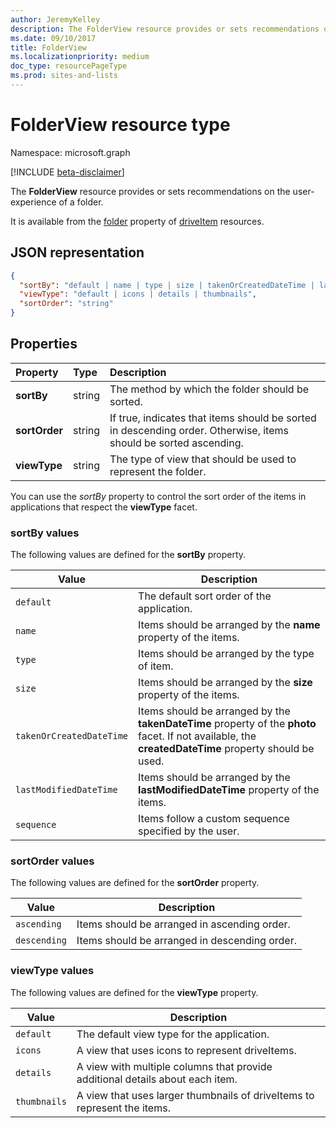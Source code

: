 ```yaml
---
author: JeremyKelley
description: The FolderView resource provides or sets recommendations on the user-experience of a folder.
ms.date: 09/10/2017
title: FolderView
ms.localizationpriority: medium
doc_type: resourcePageType
ms.prod: sites-and-lists
---
```


# FolderView resource type

Namespace: microsoft.graph

[!INCLUDE [beta-disclaimer](../../includes/beta-disclaimer.md)]

The **FolderView** resource provides or sets recommendations on the user-experience of a folder.

It is available from the [folder][folder-facet] property of [driveItem][item-resource] resources.

## JSON representation

<!-- { "blockType": "resource", "@odata.type": "microsoft.graph.folderView" } -->

```json
{
  "sortBy": "default | name | type | size | takenOrCreatedDateTime | lastModifiedDateTime | sequence",
  "viewType": "default | icons | details | thumbnails",
  "sortOrder": "string"
}
```

## Properties

| Property      | Type   | Description                                                                                                      |
| :------------ | :----- | :--------------------------------------------------------------------------------------------------------------- |
| **sortBy**    | string | The method by which the folder should be sorted.                                                                 |
| **sortOrder** | string | If true, indicates that items should be sorted in descending order. Otherwise, items should be sorted ascending. |
| **viewType**  | string | The type of view that should be used to represent the folder.                                                    |

You can use the _sortBy_ property to control the sort order of the items in applications that respect the **viewType** facet.

### sortBy values

The following values are defined for the **sortBy** property.

| Value                    | Description                                                                                                                                           |
| ------------------------ | ----------------------------------------------------------------------------------------------------------------------------------------------------- |
| `default`                | The default sort order of the application.                                                                                                            |
| `name`                   | Items should be arranged by the **name** property of the items.                                                                                       |
| `type`                   | Items should be arranged by the type of item.                                                                                                         |
| `size`                   | Items should be arranged by the **size** property of the items.                                                                                       |
| `takenOrCreatedDateTime` | Items should be arranged by the **takenDateTime** property of the **photo** facet. If not available, the **createdDateTime** property should be used. |
| `lastModifiedDateTime`   | Items should be arranged by the **lastModifiedDateTime** property of the items.                                                                       |
| `sequence`               | Items follow a custom sequence specified by the user.                                                                                                 |

### sortOrder values

The following values are defined for the **sortOrder** property.

| Value        | Description                                   |
| ------------ | --------------------------------------------- |
| `ascending`  | Items should be arranged in ascending order.  |
| `descending` | Items should be arranged in descending order. |

### viewType values

The following values are defined for the **viewType** property.

| Value        | Description                                                                   |
| ------------ | ----------------------------------------------------------------------------- |
| `default`    | The default view type for the application.                                    |
| `icons`      | A view that uses icons to represent driveItems.                               |
| `details`    | A view with multiple columns that provide additional details about each item. |
| `thumbnails` | A view that uses larger thumbnails of driveItems to represent the items.      |

[item-resource]: driveitem.md
[folder-facet]: folder.md

<!-- uuid: f9e446fd-190b-4692-a605-bb60e78f1f19
2017-05-03 02:34:40 UTC -->

<!--
{
  "type": "#page.annotation",
  "description": "folderView resource",
  "keywords": "",
  "section": "documentation",
  "tocPath": "",
  "suppressions": []
}
-->

